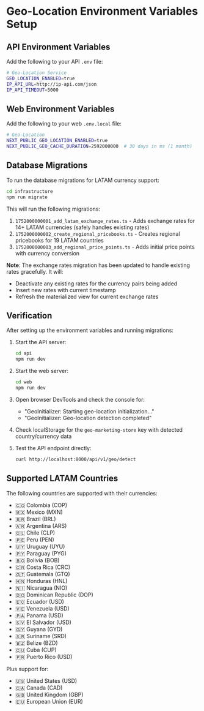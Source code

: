 # Geo-Location Environment Variables Setup

## API Environment Variables

Add the following to your API `.env` file:

```bash
# Geo-Location Service
GEO_LOCATION_ENABLED=true
IP_API_URL=http://ip-api.com/json
IP_API_TIMEOUT=5000
```

## Web Environment Variables

Add the following to your web `.env.local` file:

```bash
# Geo-Location
NEXT_PUBLIC_GEO_LOCATION_ENABLED=true
NEXT_PUBLIC_GEO_CACHE_DURATION=2592000000  # 30 days in ms (1 month)
```

## Database Migrations

To run the database migrations for LATAM currency support:

```bash
cd infrastructure
npm run migrate
```

This will run the following migrations:
1. `1752000000001_add_latam_exchange_rates.ts` - Adds exchange rates for 14+ LATAM currencies (safely handles existing rates)
2. `1752000000002_create_regional_pricebooks.ts` - Creates regional pricebooks for 19 LATAM countries
3. `1752000000003_add_regional_price_points.ts` - Adds initial price points with currency conversion

**Note**: The exchange rates migration has been updated to handle existing rates gracefully. It will:
- Deactivate any existing rates for the currency pairs being added
- Insert new rates with current timestamp
- Refresh the materialized view for current exchange rates

## Verification

After setting up the environment variables and running migrations:

1. Start the API server:
   ```bash
   cd api
   npm run dev
   ```

2. Start the web server:
   ```bash
   cd web
   npm run dev
   ```

3. Open browser DevTools and check the console for:
   - "GeoInitializer: Starting geo-location initialization..."
   - "GeoInitializer: Geo-location detection completed"

4. Check localStorage for the `geo-marketing-store` key with detected country/currency data

5. Test the API endpoint directly:
   ```bash
   curl http://localhost:8000/api/v1/geo/detect
   ```

## Supported LATAM Countries

The following countries are supported with their currencies:

- 🇨🇴 Colombia (COP)
- 🇲🇽 Mexico (MXN)
- 🇧🇷 Brazil (BRL)
- 🇦🇷 Argentina (ARS)
- 🇨🇱 Chile (CLP)
- 🇵🇪 Peru (PEN)
- 🇺🇾 Uruguay (UYU)
- 🇵🇾 Paraguay (PYG)
- 🇧🇴 Bolivia (BOB)
- 🇨🇷 Costa Rica (CRC)
- 🇬🇹 Guatemala (GTQ)
- 🇭🇳 Honduras (HNL)
- 🇳🇮 Nicaragua (NIO)
- 🇩🇴 Dominican Republic (DOP)
- 🇪🇨 Ecuador (USD)
- 🇻🇪 Venezuela (USD)
- 🇵🇦 Panama (USD)
- 🇸🇻 El Salvador (USD)
- 🇬🇾 Guyana (GYD)
- 🇸🇷 Suriname (SRD)
- 🇧🇿 Belize (BZD)
- 🇨🇺 Cuba (CUP)
- 🇵🇷 Puerto Rico (USD)

Plus support for:
- 🇺🇸 United States (USD)
- 🇨🇦 Canada (CAD)
- 🇬🇧 United Kingdom (GBP)
- 🇪🇺 European Union (EUR)